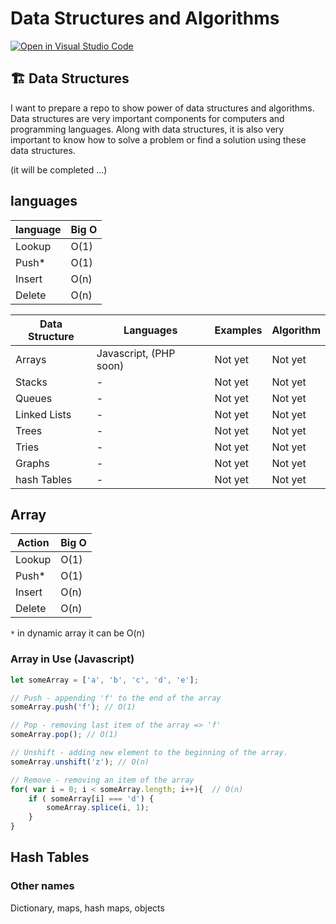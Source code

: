 # Data Structures and Algorithms
<a href="https://open.vscode.dev/imokech/data-structures-algorithm" rel="nofollow">
<img src="https://camo.githubusercontent.com/d66cf7a1b4fda80d31cce7848ed86d6d23497a946f396587fd24679b9181e29d/68747470733a2f2f6f70656e2e7673636f64652e6465762f6261646765732f6f70656e2d696e2d7673636f64652e737667" alt="Open in Visual Studio Code" data-canonical-src="https://open.vscode.dev/badges/open-in-vscode.svg" style="max-width: 100%;"></a>

## 🏗️ Data Structures
I want to prepare a repo to show power of data structures and algorithms.
Data structures are very important components for computers and programming
languages. Along with data structures, it is also very important to know how to solve
a problem or find a solution using these data structures.

(it will be completed ...)

## languages 

language | Big O 
--- | --- 
Lookup | O(1)
Push* | O(1) 
Insert | O(n)
Delete | O(n)

Data Structure | Languages | Examples | Algorithm
--- | --- | --- | --- 
Arrays | Javascript, (PHP soon) | Not yet | Not yet
Stacks | - | Not yet | Not yet
Queues | - | Not yet | Not yet
Linked Lists | - | Not yet | Not yet
Trees | - | Not yet | Not yet
Tries | - | Not yet | Not yet
Graphs | - | Not yet | Not yet
hash Tables | - | Not yet | Not yet

## Array

Action | Big O 
--- | --- 
Lookup | O(1)
Push* | O(1) 
Insert | O(n)
Delete | O(n)

`*` in dynamic array it can be O(n)

### Array in Use (Javascript)

``` JAVASCRIPT
let someArray = ['a', 'b', 'c', 'd', 'e'];

// Push - appending 'f' to the end of the array
someArray.push('f'); // O(1)

// Pop - removing last item of the array => 'f'
someArray.pop(); // O(1)

// Unshift - adding new element to the beginning of the array.
someArray.unshift('z'); // O(n)

// Remove - removing an item of the array
for( var i = 0; i < someArray.length; i++){  // O(n)
    if ( someArray[i] === 'd') { 
        someArray.splice(i, 1); 
    }
}
```

## Hash Tables 
### Other names
Dictionary, maps, hash maps, objects
